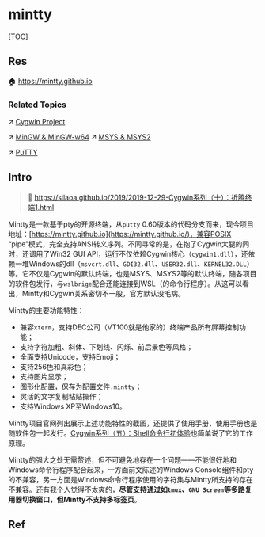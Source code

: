 # mintty

[TOC]



## Res
🏠 https://mintty.github.io


### Related Topics
↗ [Cygwin Project](../../../📟%20System%20Level%20Programming/😴%20System%20Level%20Libraries%20&%20Runtime%20Libraries/Cygwin%20Project/Cygwin%20Project.md)

↗ [MinGW & MinGW-w64](../../../../👩‍💻%20Programming%20Methodology%20and%20Languages/🛠️%20Programming%20Tools%20Chain/🚠%20Application%20Runtimes%20&%20SDKs/C-like%20Runtimes/C-like%20Compilers%20Suites/MinGW%20&%20MinGW-w64.md)
↗ [MSYS & MSYS2](../../🦞%20Shell%20&%20Script%20Programming/MSYS%20&%20MSYS2.md)

↗ [PuTTY](../../../../../CyberSecurity/Network%20Security/🏇%20Network%20Security%20Basics%20&%20Protocols/📱%20Application%20Layer%20Security%20Protocols/SSH%20(Secure%20SHell)/SSH%20Implementations/PuTTY.md)



## Intro
> 🔗 https://silaoa.github.io/2019/2019-12-29-Cygwin系列（十）：折腾终端1.html

Mintty是一款基于pty的开源终端，从`putty` 0.60版本的代码分支而来，现今项目地址：[https://mintty.github.io](https://mintty.github.io/)，兼容POSIX “pipe”模式，完全支持ANSI转义序列。不同寻常的是，在抱了Cygwin大腿的同时，还调用了Win32 GUI API，运行不仅依赖Cygwin核心（`cygwin1.dll`），还依赖一堆Windows的dll（`msvcrt.dll`、`GDI32.dll`、`USER32.dll`、`KERNEL32.DLL`）等。它不仅是Cygwin的默认终端，也是MSYS、MSYS2等的默认终端，随各项目的软件包发行，与`wslbrige`配合还能连接到WSL（的命令行程序）。从这可以看出，Mintty和Cygwin关系密切不一般，官方默认没毛病。

Mintty的主要功能特性：

- 兼容`xterm`，支持DEC公司（VT100就是他家的）终端产品所有屏幕控制功能；
- 支持字符加粗、斜体、下划线、闪烁、前后景色等风格；
- 全面支持Unicode，支持Emoji；
- 支持256色和真彩色；
- 支持图片显示；
- 图形化配置，保存为配置文件`.mintty`；
- 灵活的文字复制粘贴操作；
- 支持Windows XP至Windows10。

Mintty项目官网列出展示上述功能特性的截图，还提供了使用手册，使用手册也是随软件包一起发行。[Cygwin系列（五）：Shell命令行初体验](https://silaoa.github.io/2019/2019-03-13-Cygwin%E7%B3%BB%E5%88%97%EF%BC%88%E4%BA%94%EF%BC%89%EF%BC%9AShell%E5%91%BD%E4%BB%A4%E8%A1%8C%E5%88%9D%E4%BD%93%E9%AA%8C.html)也简单说了它的工作原理。

Mintty的强大之处无需赘述，但不可避免地存在一个问题——不能很好地和Windows命令行程序配合起来，一方面前文陈述的Windows Console组件和pty的不兼容，另一方面是Windows命令行程序使用的字符集与Mintty所支持的存在不兼容。还有我个人觉得不太爽的，**尽管支持通过如`tmux`、`GNU Screen`等多路复用器切换窗口，但Mintty不支持多标签页**。



## Ref

